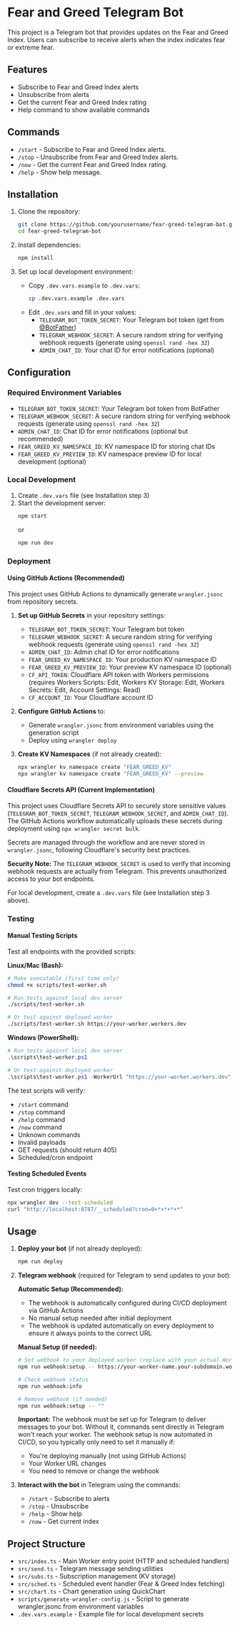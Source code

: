 # Fear and Greed Telegram Bot

This project is a Telegram bot that provides updates on the Fear and Greed Index. Users can subscribe to receive alerts when the index indicates fear or extreme fear.

## Features

- Subscribe to Fear and Greed Index alerts
- Unsubscribe from alerts
- Get the current Fear and Greed Index rating
- Help command to show available commands

## Commands

- `/start` - Subscribe to Fear and Greed Index alerts.
- `/stop` - Unsubscribe from Fear and Greed Index alerts.
- `/now` - Get the current Fear and Greed Index rating.
- `/help` - Show help message.

## Installation

1. Clone the repository:
    ```sh
    git clone https://github.com/yourusername/fear-greed-telegram-bot.git
    cd fear-greed-telegram-bot
    ```

2. Install dependencies:
    ```sh
    npm install
    ```

3. Set up local development environment:
    - Copy `.dev.vars.example` to `.dev.vars`:
      ```sh
      cp .dev.vars.example .dev.vars
      ```
    - Edit `.dev.vars` and fill in your values:
      - `TELEGRAM_BOT_TOKEN_SECRET`: Your Telegram bot token (get from [@BotFather](https://t.me/BotFather))
      - `TELEGRAM_WEBHOOK_SECRET`: A secure random string for verifying webhook requests (generate using `openssl rand -hex 32`)
      - `ADMIN_CHAT_ID`: Your chat ID for error notifications (optional)

## Configuration

### Required Environment Variables

- `TELEGRAM_BOT_TOKEN_SECRET`: Your Telegram bot token from BotFather
- `TELEGRAM_WEBHOOK_SECRET`: A secure random string for verifying webhook requests (generate using `openssl rand -hex 32`)
- `ADMIN_CHAT_ID`: Chat ID for error notifications (optional but recommended)
- `FEAR_GREED_KV_NAMESPACE_ID`: KV namespace ID for storing chat IDs
- `FEAR_GREED_KV_PREVIEW_ID`: KV namespace preview ID for local development (optional)

### Local Development

1. Create `.dev.vars` file (see Installation step 3)
2. Start the development server:
   ```sh
   npm start
   ```
   or
   ```sh
   npm run dev
   ```

### Deployment

#### Using GitHub Actions (Recommended)

This project uses GitHub Actions to dynamically generate `wrangler.jsonc` from repository secrets. 

1. **Set up GitHub Secrets** in your repository settings:
   - `TELEGRAM_BOT_TOKEN_SECRET`: Your Telegram bot token
   - `TELEGRAM_WEBHOOK_SECRET`: A secure random string for verifying webhook requests (generate using `openssl rand -hex 32`)
   - `ADMIN_CHAT_ID`: Admin chat ID for error notifications
   - `FEAR_GREED_KV_NAMESPACE_ID`: Your production KV namespace ID
   - `FEAR_GREED_KV_PREVIEW_ID`: Your preview KV namespace ID (optional)
   - `CF_API_TOKEN`: Cloudflare API token with Workers permissions (requires Workers Scripts: Edit, Workers KV Storage: Edit, Workers Secrets: Edit, Account Settings: Read)
   - `CF_ACCOUNT_ID`: Your Cloudflare account ID

2. **Configure GitHub Actions** to:
   - Generate `wrangler.jsonc` from environment variables using the generation script
   - Deploy using `wrangler deploy`

3. **Create KV Namespaces** (if not already created):
   ```sh
   npx wrangler kv namespace create "FEAR_GREED_KV"
   npx wrangler kv namespace create "FEAR_GREED_KV" --preview
   ```

#### Cloudflare Secrets API (Current Implementation)

This project uses Cloudflare Secrets API to securely store sensitive values (`TELEGRAM_BOT_TOKEN_SECRET`, `TELEGRAM_WEBHOOK_SECRET`, and `ADMIN_CHAT_ID`). The GitHub Actions workflow automatically uploads these secrets during deployment using `npx wrangler secret bulk`.

Secrets are managed through the workflow and are never stored in `wrangler.jsonc`, following Cloudflare's security best practices.

**Security Note:** The `TELEGRAM_WEBHOOK_SECRET` is used to verify that incoming webhook requests are actually from Telegram. This prevents unauthorized access to your bot endpoints.

For local development, create a `.dev.vars` file (see Installation step 3 above).

### Testing

#### Manual Testing Scripts

Test all endpoints with the provided scripts:

**Linux/Mac (Bash):**
```bash
# Make executable (first time only)
chmod +x scripts/test-worker.sh

# Run tests against local dev server
./scripts/test-worker.sh

# Or test against deployed worker
./scripts/test-worker.sh https://your-worker.workers.dev
```

**Windows (PowerShell):**
```powershell
# Run tests against local dev server
.\scripts\test-worker.ps1

# Or test against deployed worker
.\scripts\test-worker.ps1 -WorkerUrl "https://your-worker.workers.dev"
```

The test scripts will verify:
- `/start` command
- `/stop` command
- `/help` command
- `/now` command
- Unknown commands
- Invalid payloads
- GET requests (should return 405)
- Scheduled/cron endpoint

#### Testing Scheduled Events

Test cron triggers locally:
```sh
npx wrangler dev --test-scheduled
curl "http://localhost:8787/__scheduled?cron=0+*+*+*+*"
```

## Usage

1. **Deploy your bot** (if not already deployed):
   ```sh
   npm run deploy
   ```

2. **Telegram webhook** (required for Telegram to send updates to your bot):
   
   **Automatic Setup (Recommended):**
   - The webhook is automatically configured during CI/CD deployment via GitHub Actions
   - No manual setup needed after initial deployment
   - The webhook is updated automatically on every deployment to ensure it always points to the correct URL
   
   **Manual Setup (if needed):**
   ```sh
   # Set webhook to your deployed worker (replace with your actual Worker URL)
   npm run webhook:setup -- https://your-worker-name.your-subdomain.workers.dev
   
   # Check webhook status
   npm run webhook:info
   
   # Remove webhook (if needed)
   npm run webhook:setup -- ""
   ```

   **Important:** The webhook must be set up for Telegram to deliver messages to your bot. Without it, commands sent directly in Telegram won't reach your worker. The webhook setup is now automated in CI/CD, so you typically only need to set it manually if:
   - You're deploying manually (not using GitHub Actions)
   - Your Worker URL changes
   - You need to remove or change the webhook

3. **Interact with the bot** in Telegram using the commands:
   - `/start` - Subscribe to alerts
   - `/stop` - Unsubscribe
   - `/help` - Show help
   - `/now` - Get current index

## Project Structure

- `src/index.ts` - Main Worker entry point (HTTP and scheduled handlers)
- `src/send.ts` - Telegram message sending utilities
- `src/subs.ts` - Subscription management (KV storage)
- `src/sched.ts` - Scheduled event handler (Fear & Greed Index fetching)
- `src/chart.ts` - Chart generation using QuickChart
- `scripts/generate-wrangler-config.js` - Script to generate wrangler.jsonc from environment variables
- `.dev.vars.example` - Example file for local development secrets
